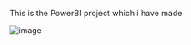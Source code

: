 This is the PowerBI project which i have made

![image](https://github.com/tekytek12/PowerBI_EconomySet/assets/144015479/190c3a48-5cd9-4ff2-a842-72ba3ef29256)
